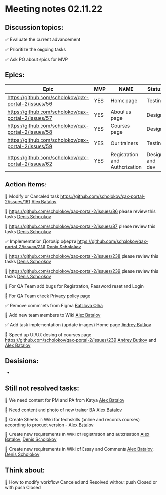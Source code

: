 # Meeting notes 02.11.22  

## Discussion topics:   

:white_check_mark: Evaluate the current advancement

:white_check_mark: Prioritize the ongoing tasks 

:white_check_mark: Ask PO about epics for MVP 

## Epics:  

| Epic                |    MVP  | NAME |Status |
|---------------------|---------|------|-------|   
|https://github.com/scholokov/qax-portal-2/issues/56 |YES| Home page| Testing|
|https://github.com/scholokov/qax-portal-2/issues/57|YES| About us page| Design |
|https://github.com/scholokov/qax-portal-2/issues/58|YES|Courses page |Design|
|https://github.com/scholokov/qax-portal-2/issues/59|YES| Our trainers|Testing|
|https://github.com/scholokov/qax-portal-2/issues/62|YES| Registration and Authorization|Design and dev|  

## Action items: 

:black_square_button: Modify or Canceled task https://github.com/scholokov/qax-portal-2/issues/161 [Alex Batalov](https://github.com/ABatalov) 

:black_square_button: https://github.com/scholokov/qax-portal-2/issues/86 please review this tasks [Denis Scholokov](https://github.com/scholokov) 

:black_square_button: https://github.com/scholokov/qax-portal-2/issues/87 please review this tasks [Denis Scholokov](https://github.com/scholokov) 

✅ Implementation Договір оферти https://github.com/scholokov/qax-portal-2/issues/236 [Denis Scholokov](https://github.com/scholokov)   

:black_square_button: https://github.com/scholokov/qax-portal-2/issues/238 please review this tasks [Denis Scholokov](https://github.com/scholokov)  

:black_square_button: https://github.com/scholokov/qax-portal-2/issues/239 please review this tasks [Denis Scholokov](https://github.com/scholokov)

:black_square_button: For QA Team add bugs for Registration, Password reset and Login  

:black_square_button: For QA Team check Privacy policy page 

:white_check_mark: Remove commnets from Figma [Batalova Olha](https://github.com/BatalovaOlha) 

:black_square_button: Add new team members to Wiki [Alex Batalov](https://github.com/ABatalov) 

:white_check_mark: Add task implementation (update images) Home page [Andrey Butkov](https://github.com/ButKoff) 

:black_square_button: Speed up UI/UX desing of courses page https://github.com/scholokov/qax-portal-2/issues/239 [Andrey Butkov](https://github.com/ButKoff) and [Alex Batalov](https://github.com/ABatalov) 

## Desisions: 

*

## Still not resolved tasks:    

:black_square_button: We need content for PM and PA from Katya  [Alex Batalov](https://github.com/ABatalov)  

:black_square_button: Need content and photo of new trainer BA [Alex Batalov](https://github.com/ABatalov) 

:black_square_button: Create Sheets in Wiki for techskills (online and records courses) according to product version - [Alex Batalov](https://github.com/ABatalov) 

:black_square_button: Create new requirements in Wiki of registration and autorisation [Alex Batalov](https://github.com/ABatalov), [Denis Scholokov](https://github.com/scholokov) 

:black_square_button: Create new requirements in Wiki of Essay and Comments [Alex Batalov](https://github.com/ABatalov), [Denis Scholokov](https://github.com/scholokov) 


## Think about:    

:black_square_button: How to modify workflow Canceled and Resolved without push Closed or with push Closed 

